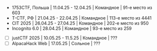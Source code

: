 
- 1753CTF, Польша | 11.04.25 - 12.04.25 |  Командное | 91-е место из 603
- T-CTF, РФ | 21.04.25 - 22.04.25 |  Командное | 113-е место из 4441
- CIT 2025 | 26.04.25 - 27.04.25 |  Командное | 202-е место из 950
- Incognito 6.0 | 28.04.25 |  Командное | 93-е место из 259


- [ ] justCTF 2025 | 10.05.25 - 11.5.25 |  Командное | ???
- [ ] AlpacaHack Web | 17.05.25 |  Сольное | ???

